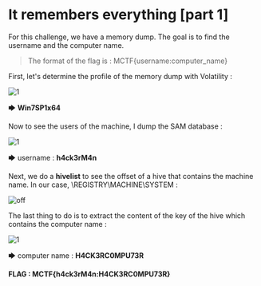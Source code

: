 # It remembers everything [part 1]

For this challenge, we have a memory dump. The goal is to find the username and the computer name. <br />
> The format of the flag is : MCTF{username:computer_name}

First, let's determine the profile of the memory dump with Volatility :

![1](https://user-images.githubusercontent.com/66923124/164984798-9dbdde3d-7b6f-4862-be0a-7f63fd79f23e.png)

🡆 <strong>Win7SP1x64</strong>

Now to see the users of the machine, I dump the SAM database :

![1](https://user-images.githubusercontent.com/66923124/164984966-a5de75cc-458e-41d8-ab5e-506fd2800dcd.png)

🡆 username : <strong>h4ck3rM4n</strong>

Next, we do a <strong>hivelist</strong> to see the offset of a hive that contains the machine name. In our case, \REGISTRY\MACHINE\SYSTEM : 

![off](https://user-images.githubusercontent.com/66923124/164985094-b1c1d41d-3fa8-4af5-9b3f-d26f80c4edef.png)


The last thing to do is to extract the content of the key of the hive which contains the computer name :

![1](https://user-images.githubusercontent.com/66923124/164985220-28c2bcb4-ed19-4eba-b3b7-ae1fff9847a7.png)

🡆 computer name : <strong>H4CK3RC0MPU73R</strong>

<strong> FLAG : MCTF{h4ck3rM4n:H4CK3RC0MPU73R} </strong>
